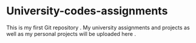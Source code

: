 # University-codes-assignments
This is my first Git repository . My university assignments and projects as well as my personal projects will be uploaded here .
